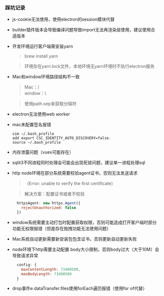 ### 踩坑记录
* js-cookie无法使用，使用electron的session模块代替

* builder插件版本会导致编译问题导致import无法再渲染层使用，建议使用合适版本

* 开发环境运行客户端需安装yarn
  > brew install yarn
  
  > 环境存在yarn.lock文件，本地环境无yarn环境时不执行electron服务

* Mac和window环境路径结构不一致
  > Mac：/   
  > window：\
  
  > 使用path.sep来获取分隔符

* electron无法使用web worker

* mac未配置签名报错
    ```shell
    vim ~/.bash_profile
    add export CSC_IDENTITY_AUTO_DISCOVERY=false.
    source ~/.bash_profile
    ```

* 内存泄露问题（vuex可能存在）

* sqlit3不同进程同时处理会可能会出现死锁问题，建议单一进程处理sql

* http node环境在部分系统需要校验agent证书，否则无法发送请求
  >（Error: unable to verify the first certificate）  
  
  > 解决方案：配置证书或者不校验 

  ```javascript
    httpsAgent: new https.Agent({
      rejectUnauthorized: false
    })
  ```

* window系统需要主动打包时配置获取权限，否则可能造成打开客户端时部分功能无权限报错（但是存在拖拽功能无法使用问题）

* Mac系统自动更新需要新安装包包含证书，否则更新自动更新失败

* node环境下http需要主动配置 body大小限制，否则body过大（大于10M）会导致请求异常
    ```javascript
      config: {
        maxContentLength: 73400500,
        maxBodyLength: 73400500
      }
    ```
* drop事件e.dataTransfer.files使用forEach遍历报错（使用for of代替）
